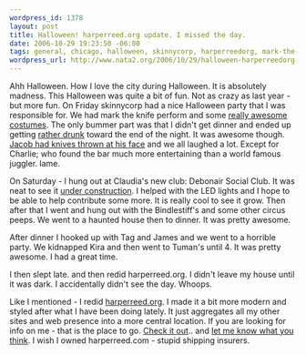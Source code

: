 ```yaml
--- 
wordpress_id: 1378
layout: post
title: Halloween! harperreed.org update. I missed the day.
date: 2006-10-29 19:23:50 -06:00
tags: general, chicago, halloween, skinnycorp, harperreedorg, mark-the-knife, costumes, debonair-social-club
wordpress_url: http://www.nata2.org/2006/10/29/halloween-harperreedorg-update-i-missed-the-day/
---
```

<p>Ahh Halloween. How I love the city during Halloween. It is absolutely madness. This Halloween was quite a bit of fun. Not as crazy as last year - but more fun. On Friday skinnycorp had a nice Halloween party that I was responsible for. We had mark the knife perform and some <a href="http://flickr.com/photos/natatwo/281089524/in/set-72157594350220283/">really awesome costumes</a>. The only bummer part was that I didn't get dinner and ended up getting <a href="http://flickr.com/photos/natatwo/281143395/in/set-72157594350220283/">rather drunk</a> toward the end of the night. It was awesome though. <a href="http://youtube.com/watch?v=aLliduShY6c">Jacob had knives thrown at his face</a> and we all laughed a lot. Except for Charlie; who found the bar much more entertaining than a world famous juggler. lame. </p> <p>On Saturday - I hung out at Claudia's new club: Debonair Social Club. It was neat to see it <a href="http://flickr.com/photos/natatwo/sets/72157594350204013/">under construction</a>. I helped with the LED lights and I hope to be able to help contribute some more. It is really cool to see it grow. Then after that I went and hung out with the Bindlestiff's and some other circus peeps. We went to a haunted house then to dinner. It was pretty awesome. </p> <p>After dinner I hooked up with Tag and James and we went to a horrible party. We kidnapped Kira and then went to Tuman's until 4. It was pretty awesome. I had a great time. </p> <p>I then slept late. and then redid harperreed.org. I didn't leave my house until it was dark. I accidentally didn't see the day. Whoops. </p> <p>Like I mentioned - I redid <a href="http://harperreed.org">harperreed.org</a>. I made it a bit more modern and styled after what I have been doing lately. It just aggregates all my other sites and web presence into a more central location. If you are looking for info on me - that is the place to go. <a href="http://harperreed.org">Check it out</a>.. and <a href="http://harperreed.org/contact">let me know what you think</a>. I wish I owned harperreed.com - stupid shipping insurers. </p>
